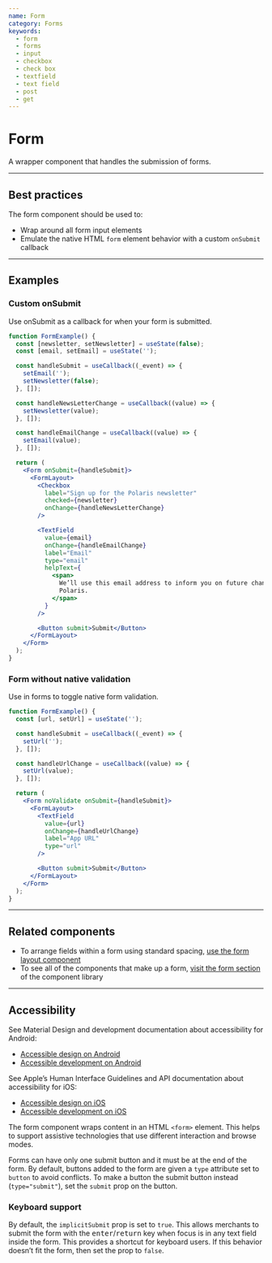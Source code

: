 ```yaml
---
name: Form
category: Forms
keywords:
  - form
  - forms
  - input
  - checkbox
  - check box
  - textfield
  - text field
  - post
  - get
---
```


# Form

A wrapper component that handles the submission of forms.

---

## Best practices

The form component should be used to:

- Wrap around all form input elements
- Emulate the native HTML `form` element behavior with a custom `onSubmit` callback

---

## Examples

### Custom onSubmit

Use onSubmit as a callback for when your form is submitted.

```jsx
function FormExample() {
  const [newsletter, setNewsletter] = useState(false);
  const [email, setEmail] = useState('');

  const handleSubmit = useCallback((_event) => {
    setEmail('');
    setNewsletter(false);
  }, []);

  const handleNewsLetterChange = useCallback((value) => {
    setNewsletter(value);
  }, []);

  const handleEmailChange = useCallback((value) => {
    setEmail(value);
  }, []);

  return (
    <Form onSubmit={handleSubmit}>
      <FormLayout>
        <Checkbox
          label="Sign up for the Polaris newsletter"
          checked={newsletter}
          onChange={handleNewsLetterChange}
        />

        <TextField
          value={email}
          onChange={handleEmailChange}
          label="Email"
          type="email"
          helpText={
            <span>
              We’ll use this email address to inform you on future changes to
              Polaris.
            </span>
          }
        />

        <Button submit>Submit</Button>
      </FormLayout>
    </Form>
  );
}
```

### Form without native validation

Use in forms to toggle native form validation.

```jsx
function FormExample() {
  const [url, setUrl] = useState('');

  const handleSubmit = useCallback((_event) => {
    setUrl('');
  }, []);

  const handleUrlChange = useCallback((value) => {
    setUrl(value);
  }, []);

  return (
    <Form noValidate onSubmit={handleSubmit}>
      <FormLayout>
        <TextField
          value={url}
          onChange={handleUrlChange}
          label="App URL"
          type="url"
        />

        <Button submit>Submit</Button>
      </FormLayout>
    </Form>
  );
}
```

---

## Related components

- To arrange fields within a form using standard spacing, [use the form layout component](/components/forms/form-layout)
- To see all of the components that make up a form, [visit the form section](/components/forms/checkbox#navigation) of the component library

---

## Accessibility

<!-- content-for: android -->

See Material Design and development documentation about accessibility for Android:

- [Accessible design on Android](https://material.io/design/usability/accessibility.html)
- [Accessible development on Android](https://developer.android.com/guide/topics/ui/accessibility/)

<!-- /content-for -->

<!-- content-for: ios -->

See Apple’s Human Interface Guidelines and API documentation about accessibility for iOS:

- [Accessible design on iOS](https://developer.apple.com/design/human-interface-guidelines/ios/app-architecture/accessibility/)
- [Accessible development on iOS](https://developer.apple.com/accessibility/ios/)

<!-- /content-for -->

<!-- content-for: web -->

The form component wraps content in an HTML `<form>` element. This helps to support assistive technologies that use different interaction and browse modes.

Forms can have only one submit button and it must be at the end of the form. By default, buttons added to the form are given a `type` attribute set to `button` to avoid conflicts. To make a button the submit button instead (`type="submit"`), set the `submit` prop on the button.

### Keyboard support

By default, the `implicitSubmit` prop is set to `true`. This allows merchants to submit the form with the <kbd>enter</kbd>/<kbd>return</kbd> key when focus is in any text field inside the form. This provides a shortcut for keyboard users. If this behavior doesn’t fit the form, then set the prop to `false`.

<!-- /content-for -->
